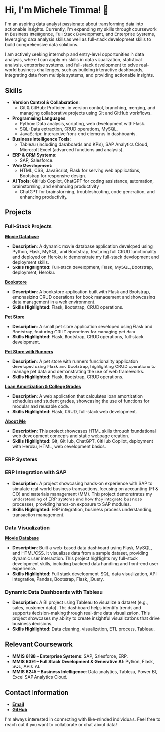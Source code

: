 # Hi, I'm Michele Timma! 👋

I'm an aspiring data analyst passionate about transforming data into actionable insights. Currently, I'm expanding my skills through coursework in Business Intelligence, Full Stack Development, and Enterprise Systems, leveraging data analysis skills as well as full-stack development skills to build comprehensive data solutions.

I am actively seeking internship and entry-level opportunities in data analysis, where I can apply my skills in data visualization, statistical analysis, enterprise systems, and full-stack development to solve real-world business challenges, such as building interactive dashboards, integrating data from multiple systems, and providing actionable insights.

## Skills

- **Version Control & Collaboration**:
  - Git & GitHub: Proficient in version control, branching, merging, and managing collaborative projects using Git and GitHub workflows.
- **Programming Languages**:
  - Python: Data analysis, scripting, web development with Flask.
  - SQL: Data extraction, CRUD operations, MySQL.
  - JavaScript: Interactive front-end elements in dashboards.
- **Business Intelligence Tools**:
  - Tableau (including dashboards and KPIs), SAP Analytics Cloud, Microsoft Excel (advanced functions and analysis).
- **ERP & CRM Systems**:
  - SAP, Salesforce.
- **Web Development**:
  - HTML, CSS, JavaScript, Flask for serving web applications, Bootstrap for responsive design.
- **AI Tools**: GitHub Copilot, ChatGPT for coding assistance, automation, brainstorming, and enhancing productivity.
  - ChatGPT for brainstorming, troubleshooting, code generation, and enhancing productivity.

## Projects

### Full-Stack Projects

[**Movie Database**](https://github.com/mtimma001/mmis6391-mod05-timma-dup)

- **Description**: A dynamic movie database application developed using Python, Flask, MySQL, and Bootstrap, featuring full CRUD functionality and deployed on Heroku to demonstrate my full-stack development and deployment skills.
- **Skills Highlighted**: Full-stack development, Flask, MySQL, Bootstrap, deployment, Heroku.

[**Bookstore**](https://github.com/mtimma001/mmis6391-mod04-timma-dup)

- **Description**: A bookstore application built with Flask and Bootstrap, emphasizing CRUD operations for book management and showcasing data management in a web environment.
- **Skills Highlighted**: Flask, Bootstrap, CRUD operations.

[**Pet Store**](https://github.com/mtimma001/mmis6391-mod03-timma-duplicate)

- **Description**: A small pet store application developed using Flask and Bootstrap, featuring CRUD operations for managing pet data.
- **Skills Highlighted**: Flask, Bootstrap, CRUD operations, full-stack development.

[**Pet Store with Runners**](https://github.com/mtimma001/mmis6391-mod04-timma-demo)

- **Description**: A pet store with runners functionality application developed using Flask and Bootstrap, highlighting CRUD operations to manage pet data and demonstrating the use of web frameworks.
- **Skills Highlighted**: Flask, Bootstrap, CRUD operations.

[**Loan Amortization & College Grades**](https://github.com/mtimma001/mmis6391-mod05-timma-demo)

- **Description**: A web application that calculates loan amortization schedules and student grades, showcasing the use of functions for modular and reusable code.
- **Skills Highlighted**: Flask, CRUD, full-stack web development.

[**About Me**](https://github.com/mtimma001/Timma_exam1)

- **Description**: This project showcases HTML skills through foundational web development concepts and static webpage creation.
- **Skills Highlighted**: Git, GitHub, ChatGPT, GitHub Copilot, deployment with Heroku, HTML, web development basics.

### ERP Systems

### ERP Integration with SAP

- **Description**: A project showcasing hands-on experience with SAP to simulate real-world business transactions, focusing on accounting (FI & CO) and materials management (MM). This project demonstrates my understanding of ERP systems and how they integrate business processes, providing hands-on exposure to SAP modules.
- **Skills Highlighted**: ERP integration, business process understanding, transaction management.

### Data Visualization

[**Movie Database**](https://github.com/micheletimma/mmis6391-mod05-timma-dup)

- **Description**: Built a web-based data dashboard using Flask, MySQL, and HTML/CSS. It visualizes data from a sample dataset, providing dynamic user interaction. This project highlights my full-stack development skills, including backend data handling and front-end user experience.
- **Skills Highlighted**: Full stack development, SQL, data visualization, API integration, Pandas, Bootstrap, Flask, jQuery.

### Dynamic Data Dashboards with Tableau

- **Description**: A BI project using Tableau to visualize a dataset (e.g., sales, customer data). The dashboard helps identify trends and supports decision-making through real-time data visualization. This project showcases my ability to create insightful visualizations that drive business decisions.
- **Skills Highlighted**: Data cleaning, visualization, ETL process, Tableau.

## Relevant Coursework

- **MMIS 6198 – Enterprise Systems**: SAP, Salesforce, ERP.
- **MMIS 6391 – Full Stack Development & Generative AI**: Python, Flask, SQL, APIs, AI.
- **MMIS 6245 – Business Intelligence**: Data analytics, Tableau, Power BI, Excel SAP Analytics Cloud.

## Contact Information

- [**Email**](mailto:timma28@gmail.com)
- [**GitHub**](https://github.com/micheletimma)

I'm always interested in connecting with like-minded individuals. Feel free to reach out if you want to collaborate or chat about data!

